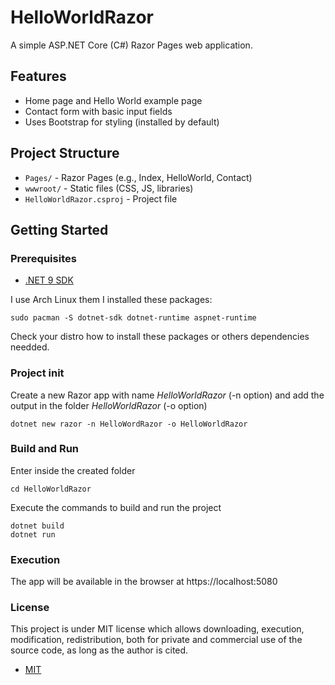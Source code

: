 # HelloWorldRazor

A simple ASP.NET Core (C#) Razor Pages web application.

## Features

- Home page and Hello World example page
- Contact form with basic input fields
- Uses Bootstrap for styling (installed by default)

## Project Structure

- `Pages/` - Razor Pages (e.g., Index, HelloWorld, Contact)
- `wwwroot/` - Static files (CSS, JS, libraries)
- `HelloWorldRazor.csproj` - Project file

## Getting Started

### Prerequisites

- [.NET 9 SDK](https://dotnet.microsoft.com/download/dotnet/9.0)

I use Arch Linux them I installed these packages:

```
sudo pacman -S dotnet-sdk dotnet-runtime aspnet-runtime
```

Check your distro how to install these packages or others dependencies needded.

### Project init

Create a new Razor app with name *HelloWorldRazor* (-n option) and add the output in the folder *HelloWorldRazor* (-o option)

```
dotnet new razor -n HelloWordRazor -o HelloWorldRazor
```

### Build and Run

Enter inside the created folder
```
cd HelloWorldRazor
```

Execute the commands to build and run the project
```
dotnet build
dotnet run
```

### Execution

The app will be available in the browser at https://localhost:5080

### License

This project is under MIT license which allows downloading, execution, modification, redistribution, both for private and commercial use of the source code, as long as the author is cited.

- [MIT](LICENSE.md)
